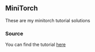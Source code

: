## MiniTorch
These are my minitorch tutorial solutions

### Source
You can find the tutorial [here](https://minitorch.github.io/)

